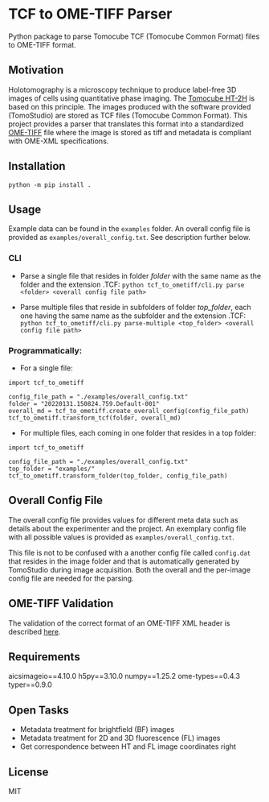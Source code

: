 # TCF to OME-TIFF Parser
Python package to parse Tomocube TCF (Tomocube Common Format) files to OME-TIFF format.

## Motivation
Holotomography is a microscopy technique to produce label-free 3D images of cells using quantitative phase imaging. The [Tomocube HT-2H](https://www.tomocube.com/product/ht-series/#HT_series_cont) is based on this principle. The images produced with the software provided (TomoStudio) are stored as TCF files (Tomocube Common Format). This project provides a parser that translates this format into a standardized [OME-TIFF](https://docs.openmicroscopy.org/ome-model/5.6.3/ome-tiff/) file where the image is stored as tiff and metadata is compliant with OME-XML specifications.

## Installation
`python -m pip install .`

## Usage
Example data can be found in the `examples` folder.
An overall config file is provided as `examples/overall_config.txt`. See description further below.

### CLI
- Parse a single file that resides in folder _folder_ with the same name as the folder and the extension .TCF:
`python tcf_to_ometiff/cli.py parse <folder> <overall config file path>`

- Parse multiple files that reside in subfolders of folder _top\_folder_, each one having the same name as the subfolder and the extension .TCF:
`python tcf_to_ometiff/cli.py parse-multiple <top_folder> <overall config file path>`

### Programmatically:
- For a single file:
```
import tcf_to_ometiff

config_file_path = "./examples/overall_config.txt"
folder = "20220131.150824.759.Default-001"
overall_md = tcf_to_ometiff.create_overall_config(config_file_path)
tcf_to_ometiff.transform_tcf(folder, overall_md)
```

- For multiple files, each coming in one folder that resides in a top folder:
```
import tcf_to_ometiff

config_file_path = "./examples/overall_config.txt"
top_folder = "examples/"
tcf_to_ometiff.transform_folder(top_folder, config_file_path)
```

## Overall Config File
The overall config file provides values for different meta data such as details about the experimenter and the project. An exemplary config file with all possible values is provided as `examples/overall_config.txt`.

This file is not to be confused with a another config file called `config.dat` that resides in the image folder and that is automatically generated by TomoStudio during image acquisition. Both the overall and the per-image config file are needed for the parsing.

## OME-TIFF Validation
The validation of the correct format of an OME-TIFF XML header is described [here](https://docs.openmicroscopy.org/bio-formats/6.0.1/users/comlinetools/xml-validation.html).

## Requirements
aicsimageio==4.10.0
h5py==3.10.0
numpy==1.25.2
ome-types==0.4.3
typer==0.9.0

## Open Tasks
- Metadata treatment for brightfield (BF) images
- Metadata treatment for 2D and 3D fluorescence (FL) images
- Get correspondence between HT and FL image coordinates right

## License
MIT
